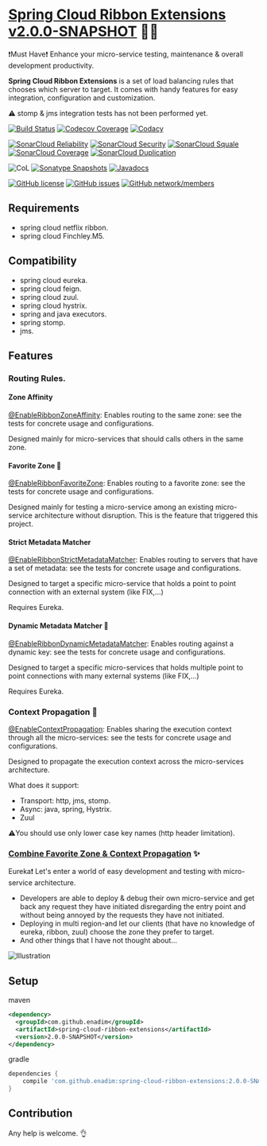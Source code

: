 # [Spring Cloud Ribbon Extensions v2.0.0-SNAPSHOT](https://github.com/enadim/spring-cloud-ribbon-extensions/wiki) :rocket::microscope:

:exclamation:Must Have:exclamation: Enhance your micro-service testing, maintenance & overall development productivity.

**Spring Cloud Ribbon Extensions** is a set of load balancing rules that chooses which server to target.
It comes with handy features for easy integration, configuration and customization.

:warning: stomp & jms integration tests has not been performed yet.


[![Build Status](https://travis-ci.org/enadim/spring-cloud-ribbon-extensions.svg?branch=features/spring-boot-2)](https://travis-ci.org/enadim/spring-cloud-ribbon-extensions)
[![Codecov Coverage](https://codecov.io/gh/enadim/spring-cloud-ribbon-extensions/branch/features/spring-boot-2/graph/badge.svg)](https://codecov.io/gh/enadim/spring-cloud-ribbon-extensions)
[![Codacy](https://api.codacy.com/project/badge/Grade/bf7e3455f2894da19b1e250173c9ace1)](https://www.codacy.com/app/enadim/spring-cloud-ribbon-extensions?utm_source=github.com&amp;utm_medium=referral&amp;utm_content=enadim/spring-cloud-ribbon-extensions&amp;utm_campaign=Badge_Grade)

[![SonarCloud Reliability](https://sonarcloud.io/api/badges/measure?key=enadim:spring-cloud-ribbon-extensions:features/spring-boot-2&metric=reliability_rating)](https://sonarcloud.io/component_measures?id=enadim:spring-cloud-ribbon-extensions:features/spring-boot-2&metric=reliability_rating)
[![SonarCloud Security](https://sonarcloud.io/api/badges/measure?key=enadim:spring-cloud-ribbon-extensions:features/spring-boot-2&metric=security_rating)](https://sonarcloud.io/component_measures?id=enadim:spring-cloud-ribbon-extensions:features/spring-boot-2&metric=security_rating)
[![SonarCloud Squale](https://sonarcloud.io/api/badges/measure?key=enadim:spring-cloud-ribbon-extensions:features/spring-boot-2&metric=sqale_rating)](https://sonarcloud.io/component_measures?id=enadim:spring-cloud-ribbon-extensions:features/spring-boot-2&metric=sqale_rating)
[![SonarCloud Coverage](https://sonarcloud.io/api/badges/measure?key=enadim:spring-cloud-ribbon-extensions:features/spring-boot-2&metric=coverage)](https://sonarcloud.io/component_measures?id=enadim:spring-cloud-ribbon-extensions:features/spring-boot-2&metric=Coverage)
[![SonarCloud Duplication](https://sonarcloud.io/api/badges/measure?key=enadim:spring-cloud-ribbon-extensions:features/spring-boot-2&metric=duplicated_lines_density)](https://sonarcloud.io/component_measures?id=enadim:spring-cloud-ribbon-extensions:features/spring-boot-2&metric=Duplications)

![CoL](https://tokei.rs/b1/github/enadim/spring-cloud-ribbon-extensions)
[![Sonatype Snapshots](https://img.shields.io/nexus/s/https/oss.sonatype.org/com.github.enadim/spring-cloud-ribbon-extensions.svg)](https://oss.sonatype.org/#nexus-search;gav~com.github.enadim~spring-cloud-ribbon-extensions~2.0.0-SNAPSHOT)
[![Javadocs](http://www.javadoc.io/badge/com.github.enadim/spring-cloud-ribbon-extensions/2.0.0-SNAPSHOT.svg)](http://www.javadoc.io/doc/com.github.enadim/spring-cloud-ribbon-extensions/2.0.0-SNAPSHOT)

[![GitHub license](https://img.shields.io/github/license/enadim/spring-cloud-ribbon-extensions.svg)](https://github.com/enadim/spring-cloud-ribbon-extensions/features/spring-boot-2/LICENSE)
[![GitHub issues](https://img.shields.io/github/issues/enadim/spring-cloud-ribbon-extensions.svg)](https://github.com/enadim/spring-cloud-ribbon-extensions/issues)
[![GitHub network/members](https://img.shields.io/github/forks/enadim/spring-cloud-ribbon-extensions.svg)](https://github.com/enadim/spring-cloud-ribbon-extensions/network/members)

## Requirements
* spring cloud netflix ribbon.
* spring cloud Finchley.M5.

## Compatibility
* spring cloud eureka.
* spring cloud feign.
* spring cloud zuul.
* spring cloud hystrix.
* spring and java executors.
* spring stomp.
* jms.

## Features

### Routing Rules.

#### Zone Affinity
[@EnableRibbonZoneAffinity](https://github.com/enadim/spring-cloud-ribbon-extensions/wiki/Zone-Affinity): Enables routing to the same zone: see the tests for concrete usage and configurations.

Designed mainly for micro-services that should calls others in the same zone.

#### Favorite Zone :gem:
[@EnableRibbonFavoriteZone](https://github.com/enadim/spring-cloud-ribbon-extensions/wiki/Favorite-Zone): Enables routing to a favorite zone: see the tests for concrete usage and configurations.

Designed mainly for testing a micro-service among an existing micro-service architecture without disruption. This is the feature that triggered this project.

#### Strict Metadata Matcher
[@EnableRibbonStrictMetadataMatcher](https://github.com/enadim/spring-cloud-ribbon-extensions/wiki/Strict-Metadata-Matcher): Enables routing to servers that have a set of metadata: see the tests for concrete usage and configurations.

Designed to target a specific micro-service that holds a point to point connection with an external system (like FIX,...)

Requires Eureka.

#### Dynamic Metadata Matcher :gem:
[@EnableRibbonDynamicMetadataMatcher](https://github.com/enadim/spring-cloud-ribbon-extensions/wiki/Dynamic-Metadata-Matcher): Enables routing against a dynamic key: see the tests for concrete usage and configurations.

Designed to target a specific micro-services that holds multiple point to point connections with many external systems (like FIX,...)

Requires Eureka.

### Context Propagation :gem:
[@EnableContextPropagation](https://github.com/enadim/spring-cloud-ribbon-extensions/wiki/Context-Propagation): Enables sharing the execution context through all the micro-services: see the tests for concrete usage and configurations.

Designed to propagate the execution context across the micro-services architecture.

What does it support:
* Transport: http, jms, stomp.
* Async: java, spring, Hystrix.
* Zuul

:warning:You should use only lower case key names (http header limitation).

### [Combine Favorite Zone & Context Propagation](https://github.com/enadim/spring-cloud-ribbon-extensions/wiki/Context-Propagation-And-Favorite-Zone) :sparkles:
Eureka:exclamation: Let's enter a world of easy development and testing with micro-service architecture.
* Developers are able to deploy & debug their own micro-service and get back any request they have initiated disregarding the entry point and without being annoyed by the requests they have not initiated.
* Deploying in multi region-and let our clients (that have no knowledge of eureka, ribbon, zuul) choose the zone they prefer to target.
* And other things that I have not thought about...

![Illustration](./puml/context-propagation-favorite-zone.png)

## Setup

maven
```xml
<dependency>
  <groupId>com.github.enadim</groupId>
  <artifactId>spring-cloud-ribbon-extensions</artifactId>
  <version>2.0.0-SNAPSHOT</version>
</dependency>
```

gradle
```gradle
dependencies {
    compile 'com.github.enadim:spring-cloud-ribbon-extensions:2.0.0-SNAPSHOT'
}
```

## Contribution
Any help is welcome. :ok_hand:
